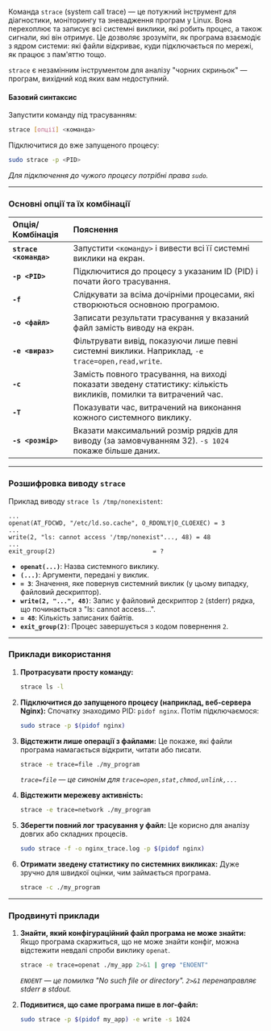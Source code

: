 Команда `strace` (system call trace) — це потужний інструмент для діагностики, моніторингу та зневадження програм у Linux. Вона перехоплює та записує всі системні виклики, які робить процес, а також сигнали, які він отримує. Це дозволяє зрозуміти, як програма взаємодіє з ядром системи: які файли відкриває, куди підключається по мережі, як працює з пам'яттю тощо.

`strace` є незамінним інструментом для аналізу "чорних скриньок" — програм, вихідний код яких вам недоступний.

#### **Базовий синтаксис**

Запустити команду під трасуванням:
```bash
strace [опції] <команда>
```

Підключитися до вже запущеного процесу:
```bash
sudo strace -p <PID>
```
*Для підключення до чужого процесу потрібні права `sudo`.*

---

### **Основні опції та їх комбінації**

| Опція/Комбінація | Пояснення |
| :--- | :--- |
| **`strace <команда>`** | Запустити `<команду>` і вивести всі її системні виклики на екран. |
| **`-p <PID>`** | Підключитися до процесу з указаним ID (PID) і почати його трасування. |
| **`-f`** | Слідкувати за всіма дочірніми процесами, які створюються основною програмою. |
| **`-o <файл>`** | Записати результати трасування у вказаний файл замість виводу на екран. |
| **`-e <вираз>`** | Фільтрувати вивід, показуючи лише певні системні виклики. Наприклад, `-e trace=open,read,write`. |
| **`-c`** | Замість повного трасування, на виході показати зведену статистику: кількість викликів, помилки та витрачений час. |
| **`-T`** | Показувати час, витрачений на виконання кожного системного виклику. |
| **`-s <розмір>`** | Вказати максимальний розмір рядків для виводу (за замовчуванням 32). `-s 1024` покаже більше даних. |

---

### **Розшифровка виводу `strace`**

Приклад виводу `strace ls /tmp/nonexistent`:
```
...
openat(AT_FDCWD, "/etc/ld.so.cache", O_RDONLY|O_CLOEXEC) = 3
...
write(2, "ls: cannot access '/tmp/nonexist"..., 48) = 48
...
exit_group(2)                           = ?
```

*   **`openat(...)`**: Назва системного виклику.
*   **`(...)`**: Аргументи, передані у виклик.
*   **`= 3`**: Значення, яке повернув системний виклик (у цьому випадку, файловий дескриптор).
*   **`write(2, "...", 48)`**: Запис у файловий дескриптор `2` (stderr) рядка, що починається з "ls: cannot access...".
*   **`= 48`**: Кількість записаних байтів.
*   **`exit_group(2)`**: Процес завершується з кодом повернення `2`.

---

### **Приклади використання**

1.  **Протрасувати просту команду:**
    ```bash
    strace ls -l
    ```

2.  **Підключитися до запущеного процесу (наприклад, веб-сервера Nginx):**
    Спочатку знаходимо PID: `pidof nginx`. Потім підключаємося:
    ```bash
    sudo strace -p $(pidof nginx)
    ```

3.  **Відстежити лише операції з файлами:**
    Це покаже, які файли програма намагається відкрити, читати або писати.
    ```bash
    strace -e trace=file ./my_program
    ```
    *`trace=file` — це синонім для `trace=open,stat,chmod,unlink,...`*

4.  **Відстежити мережеву активність:**
    ```bash
    strace -e trace=network ./my_program
    ```

5.  **Зберегти повний лог трасування у файл:**
    Це корисно для аналізу довгих або складних процесів.
    ```bash
    sudo strace -f -o nginx_trace.log -p $(pidof nginx)
    ```

6.  **Отримати зведену статистику по системних викликах:**
    Дуже зручно для швидкої оцінки, чим займається програма.
    ```bash
    strace -c ./my_program
    ```

---

### **Продвинуті приклади**

1.  **Знайти, який конфігураційний файл програма не може знайти:**
    Якщо програма скаржиться, що не може знайти конфіг, можна відстежити невдалі спроби виклику `openat`.
    ```bash
    strace -e trace=openat ./my_app 2>&1 | grep "ENOENT"
    ```
    *`ENOENT` — це помилка "No such file or directory". `2>&1` перенаправляє stderr в stdout.*

2.  **Подивитися, що саме програма пише в лог-файл:**
    ```bash
    sudo strace -p $(pidof my_app) -e write -s 1024
    ```
